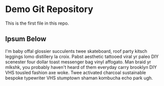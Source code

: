 # Demo Git Repository

This is the first file in this repo.

## Ipsum Below

I'm baby offal glossier succulents twee skateboard, roof party kitsch leggings lomo distillery la croix. Pabst aesthetic tattooed viral yr paleo DIY scenester four dollar toast messenger bag vinyl affogato. Man braid yr mlkshk, you probably haven't heard of them everyday carry brooklyn DIY VHS tousled fashion axe woke. Twee activated charcoal sustainable bespoke typewriter VHS stumptown shaman kombucha echo park ugh.

